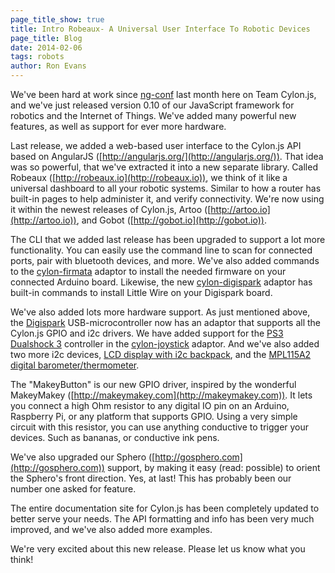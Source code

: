 ```yaml
---
page_title_show: true
title: Intro Robeaux- A Universal User Interface To Robotic Devices
page_title: Blog
date: 2014-02-06
tags: robots
author: Ron Evans
---
```


We've been hard at work since [ng-conf](http://ng-conf.org/) last month here on Team Cylon.js, and we've just released version 0.10 of our JavaScript framework for robotics and the Internet of Things. We've added many powerful new features, as well as support for ever more hardware.

Last release, we added a web-based user interface to the Cylon.js API based on AngularJS ([http://angularjs.org/](http://angularjs.org/)). That idea was so powerful, that we've extracted it into a new separate library. Called Robeaux ([http://robeaux.io](http://robeaux.io)), we think of it like a universal dashboard to all your robotic systems. Similar to how a router has built-in pages to help administer it, and verify connectivity. We're now using it within the newest releases of Cylon.js, Artoo ([http://artoo.io](http://artoo.io)), and Gobot ([http://gobot.io](http://gobot.io)).

The CLI that we added last release has been upgraded to support a lot more functionality. You can easily use the command line to scan for connected ports, pair with bluetooth devices, and more. We've also added commands to the [cylon-firmata](https://github.com/hybridgroup/cylon-firmata) adaptor to install the needed firmware on your connected Arduino board. Likewise, the new [cylon-digispark](https://github.com/hybridgroup/cylon-digispark) adaptor has built-in commands to install Little Wire on your Digispark board.

We've also added lots more hardware support. As just mentioned above, the [Digispark](http://digistump.com/products/1) USB-microcontroller now has an adaptor that supports all the Cylon.js GPIO and i2c drivers. We have added support for the [PS3 Dualshock 3](http://en.wikipedia.org/wiki/DualShock#DualShock_3) controller in the [cylon-joystick](https://github.com/hybridgroup/cylon-joystick) adaptor. And we've also added two more i2c devices, [LCD display with i2c backpack](http://learn.adafruit.com/i2c-spi-lcd-backpack/overview), and the [MPL115A2 digital barometer/thermometer](https://www.adafruit.com/products/992).

The "MakeyButton" is our new GPIO driver, inspired by the wonderful MakeyMakey ([http://makeymakey.com](http://makeymakey.com)). It lets you connect a high Ohm resistor to any digital IO pin on an Arduino, Raspberry Pi, or any platform that supports GPIO. Using a very simple circuit with this resistor, you can use anything conductive to trigger your devices. Such as bananas, or conductive ink pens.

We've also upgraded our Sphero ([http://gosphero.com](http://gosphero.com)) support, by making it easy (read: possible) to orient the Sphero's front direction. Yes, at last! This has probably been our number one asked for feature.

The entire documentation site for Cylon.js has been completely updated to better serve your needs. The API formatting and info has been very much improved, and we've also added more examples.

We're very excited about this new release. Please let us know what you think!
